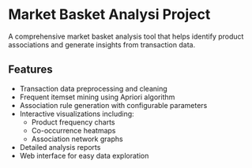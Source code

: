 # Market Basket Analysi Project

A comprehensive market basket analysis tool that helps identify product associations and generate insights from transaction data.

## Features
- Transaction data preprocessing and cleaning
- Frequent itemset mining using Apriori algorithm
- Association rule generation with configurable parameters
- Interactive visualizations including:
  - Product frequency charts
  - Co-occurrence heatmaps
  - Association network graphs
- Detailed analysis reports
- Web interface for easy data exploration
